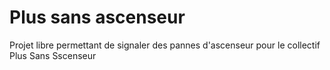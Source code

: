 # Plus sans ascenseur

Projet libre permettant de signaler des pannes d'ascenseur pour le collectif Plus Sans Sscenseur
